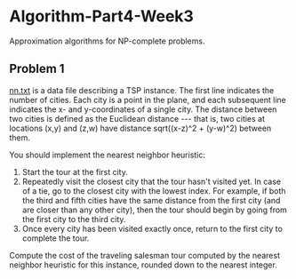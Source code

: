 # Algorithm-Part4-Week3
Approximation algorithms for NP-complete problems.

## Problem 1

[nn.txt](https://github.com/YuxingLiu/Algorithms-Coursera/blob/master/Part4-Week3/nn.txt) is a data file describing a TSP instance. The first line indicates the number of cities. Each city is a point in the plane, and each subsequent line indicates the x- and y-coordinates of a single city. The distance between two cities is defined as the Euclidean distance --- that is, two cities at locations (x,y) and (z,w) have distance sqrt((x-z)^2 + (y-w)^2) between them.

You should implement the nearest neighbor heuristic:

1. Start the tour at the first city.
2. Repeatedly visit the closest city that the tour hasn't visited yet. In case of a tie, go to the closest city with the lowest index. For example, if both the third and fifth cities have the same distance from the first city (and are closer than any other city), then the tour should begin by going from the first city to the third city.
3. Once every city has been visited exactly once, return to the first city to complete the tour.

Compute the cost of the traveling salesman tour computed by the nearest neighbor heuristic for this instance, rounded down to the nearest integer.
